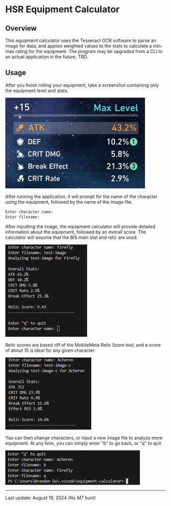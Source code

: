 # HSR Equipment Calculator

## Overview

This equipment calculator uses the Tesseract OCR software to parse an image for data, and applies weighted values to the stats to calculate a min-max rating for the equipment. The program may be upgraded from a CLI to an actual application in the future, TBD.

## Usage

After you finish rolling your equipment, take a screenshot containing only the equipment level and stats.

![Screenshot](https://github.com/namskram/equipment-calculator/blob/main/equipment-calculator/src/main/resources/test-image.png)

After running the application, it will prompt for the name of the character using the equipment, followed by the name of the image file. 

```
Enter character name: 
Enter filename:
```

After inputting the image, the equipment calculator will provide detailed information about the equipment, followed by an overall score. The calculator will assume that the BIS main stat and relic are used.

![Output](https://github.com/namskram/equipment-calculator/blob/main/equipment-calculator/src/main/resources/output1.png)

Relic scores are based off of the MobileMeta Relic Score tool, and a score of about 15 is ideal for any given character.

![Output 2](https://github.com/namskram/equipment-calculator/blob/main/equipment-calculator/src/main/resources/output2.png)

You can then change characters, or input a new image file to analyze more equipment. At any time, you can simply enter "b" to go back, or "q" to quit.

![Output 3](https://github.com/namskram/equipment-calculator/blob/main/equipment-calculator/src/main/resources/output3.png)

---

Last update: August 19, 2024 *(No M7 hunt)*
